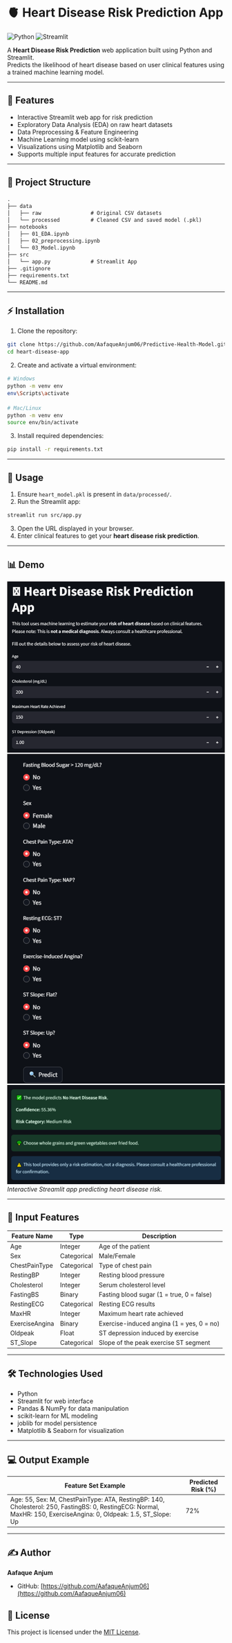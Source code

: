 # 🫀 Heart Disease Risk Prediction App

![Python](https://img.shields.io/badge/Python-3.11-blue)
![Streamlit](https://img.shields.io/badge/Streamlit-1.48.1-orange)

A **Heart Disease Risk Prediction** web application built using Python and Streamlit.  
Predicts the likelihood of heart disease based on user clinical features using a trained machine learning model.

---

## 🔹 Features

- Interactive Streamlit web app for risk prediction  
- Exploratory Data Analysis (EDA) on raw heart datasets  
- Data Preprocessing & Feature Engineering  
- Machine Learning model using scikit-learn  
- Visualizations using Matplotlib and Seaborn  
- Supports multiple input features for accurate prediction  

---

## 📁 Project Structure

```
.
├── data
│   ├── raw                # Original CSV datasets
│   └── processed          # Cleaned CSV and saved model (.pkl)
├── notebooks
│   ├── 01_EDA.ipynb
│   ├── 02_preprocessing.ipynb
│   └── 03_Model.ipynb
├── src
│   └── app.py             # Streamlit App
├── .gitignore
├── requirements.txt
└── README.md
```

---

## ⚡ Installation

1. Clone the repository:

```bash
git clone https://github.com/AafaqueAnjum06/Predictive-Health-Model.git
cd heart-disease-app
```

2. Create and activate a virtual environment:

```bash
# Windows
python -m venv env
env\Scripts\activate

# Mac/Linux
python -m venv env
source env/bin/activate
```

3. Install required dependencies:

```bash
pip install -r requirements.txt
```

---

## 🚀 Usage

1. Ensure `heart_model.pkl` is present in `data/processed/`.  
2. Run the Streamlit app:

```bash
streamlit run src/app.py
```

3. Open the URL displayed in your browser.  
4. Enter clinical features to get your **heart disease risk prediction**.

---

## 📊 Demo

![Inputs](./assets/Screenshot_01.png)
![Inputs](./assets/Screenshot_02.png)
![Output](./assets/Screenshot_03.png)
*Interactive Streamlit app predicting heart disease risk.*

---

## 📝 Input Features

| Feature Name       | Type        | Description                           |
|-------------------|------------|---------------------------------------|
| Age               | Integer     | Age of the patient                     |
| Sex               | Categorical | Male/Female                            |
| ChestPainType     | Categorical | Type of chest pain                     |
| RestingBP         | Integer     | Resting blood pressure                 |
| Cholesterol       | Integer     | Serum cholesterol level                |
| FastingBS         | Binary      | Fasting blood sugar (1 = true, 0 = false) |
| RestingECG        | Categorical | Resting ECG results                    |
| MaxHR             | Integer     | Maximum heart rate achieved            |
| ExerciseAngina    | Binary      | Exercise-induced angina (1 = yes, 0 = no) |
| Oldpeak           | Float       | ST depression induced by exercise      |
| ST_Slope          | Categorical | Slope of the peak exercise ST segment |

---

## 🛠️ Technologies Used

- Python
- Streamlit for web interface  
- Pandas & NumPy for data manipulation  
- scikit-learn for ML modeling  
- joblib for model persistence  
- Matplotlib & Seaborn for visualization  

---

## 💻 Output Example

| Feature Set Example | Predicted Risk (%) |
|--------------------|-----------------|
| Age: 55, Sex: M, ChestPainType: ATA, RestingBP: 140, Cholesterol: 250, FastingBS: 0, RestingECG: Normal, MaxHR: 150, ExerciseAngina: 0, Oldpeak: 1.5, ST_Slope: Up | 72% |

---

## ✍️ Author

**Aafaque Anjum**  
- GitHub: [https://github.com/AafaqueAnjum06](https://github.com/AafaqueAnjum06)

## 📄 License

This project is licensed under the [MIT License](LICENSE).

